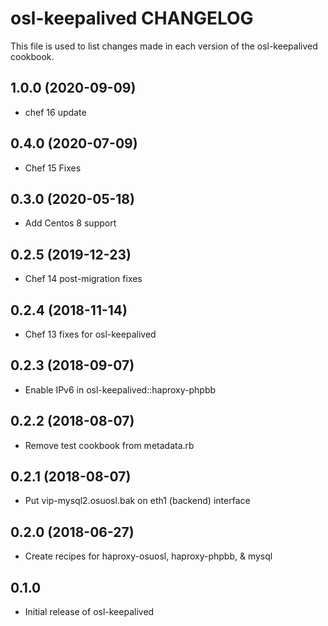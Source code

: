 osl-keepalived CHANGELOG
========================
This file is used to list changes made in each version of the
osl-keepalived cookbook.

1.0.0 (2020-09-09)
------------------
- chef 16 update

0.4.0 (2020-07-09)
------------------
- Chef 15 Fixes

0.3.0 (2020-05-18)
------------------
- Add Centos 8 support

0.2.5 (2019-12-23)
------------------
- Chef 14 post-migration fixes

0.2.4 (2018-11-14)
------------------
- Chef 13 fixes for osl-keepalived

0.2.3 (2018-09-07)
------------------
- Enable IPv6 in osl-keepalived::haproxy-phpbb

0.2.2 (2018-08-07)
------------------
- Remove test cookbook from metadata.rb

0.2.1 (2018-08-07)
------------------
- Put vip-mysql2.osuosl.bak on eth1 (backend) interface

0.2.0 (2018-06-27)
------------------
- Create recipes for haproxy-osuosl, haproxy-phpbb, & mysql

0.1.0
-----
- Initial release of osl-keepalived


